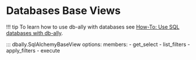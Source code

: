 # Databases Base Views

!!! tip
    To learn how to use db-ally with databases see [How-To: Use SQL databases with db-ally](../../how-to/sql_views.md).


::: dbally.SqlAlchemyBaseView
    options:
        members:
        - get_select
        - list_filters
        - apply_filters
        - execute